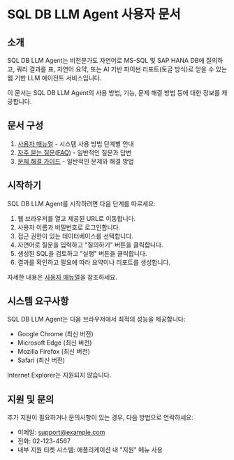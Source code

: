 # SQL DB LLM Agent 사용자 문서

## 소개

SQL DB LLM Agent는 비전문가도 자연어로 MS-SQL 및 SAP HANA DB에 질의하고, 쿼리 결과를 표, 자연어 요약, 또는 AI 기반 파이썬 리포트(토글 방식)로 얻을 수 있는 웹 기반 LLM 에이전트 서비스입니다.

이 문서는 SQL DB LLM Agent의 사용 방법, 기능, 문제 해결 방법 등에 대한 정보를 제공합니다.

## 문서 구성

1. [사용자 매뉴얼](user_manual.md) - 시스템 사용 방법 단계별 안내
2. [자주 묻는 질문(FAQ)](faq.md) - 일반적인 질문과 답변
3. [문제 해결 가이드](troubleshooting.md) - 일반적인 문제와 해결 방법

## 시작하기

SQL DB LLM Agent를 시작하려면 다음 단계를 따르세요:

1. 웹 브라우저를 열고 제공된 URL로 이동합니다.
2. 사용자 이름과 비밀번호로 로그인합니다.
3. 접근 권한이 있는 데이터베이스를 선택합니다.
4. 자연어로 질문을 입력하고 "질의하기" 버튼을 클릭합니다.
5. 생성된 SQL을 검토하고 "실행" 버튼을 클릭합니다.
6. 결과를 확인하고 필요에 따라 요약이나 리포트를 생성합니다.

자세한 내용은 [사용자 매뉴얼](user_manual.md)을 참조하세요.

## 시스템 요구사항

SQL DB LLM Agent는 다음 브라우저에서 최적의 성능을 제공합니다:

- Google Chrome (최신 버전)
- Microsoft Edge (최신 버전)
- Mozilla Firefox (최신 버전)
- Safari (최신 버전)

Internet Explorer는 지원되지 않습니다.

## 지원 및 문의

추가 지원이 필요하거나 문의사항이 있는 경우, 다음 방법으로 연락하세요:

- 이메일: support@example.com
- 전화: 02-123-4567
- 내부 지원 티켓 시스템: 애플리케이션 내 "지원" 메뉴 사용

